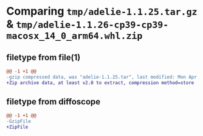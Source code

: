 # Comparing `tmp/adelie-1.1.25.tar.gz` & `tmp/adelie-1.1.26-cp39-cp39-macosx_14_0_arm64.whl.zip`

## filetype from file(1)

```diff
@@ -1 +1 @@
-gzip compressed data, was "adelie-1.1.25.tar", last modified: Mon Apr  1 14:52:57 2024, max compression
+Zip archive data, at least v2.0 to extract, compression method=store
```

## filetype from diffoscope

```diff
@@ -1 +1 @@
-GzipFile
+ZipFile
```

